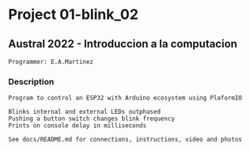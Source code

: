 # Project 01-blink_02

##  Austral 2022 - Introduccion a la computacion 
    
    Programmer: E.A.Martinez

### Description

    Program to control an ESP32 with Arduino ecosystem using PlaformIO

    Blinks internal and external LEDs outphased
    Pushing a button switch changes blink frequency
    Prints on console delay in milliseconds

    See docs/README.md for connections, instructions, video and photos



    

